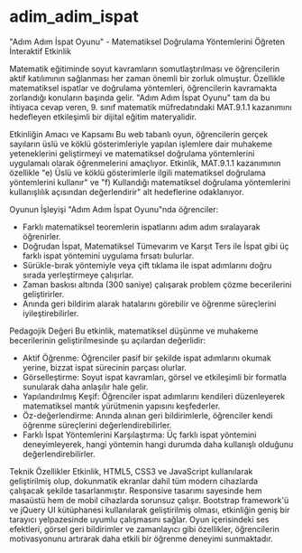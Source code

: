 # adim_adim_ispat

"Adım Adım İspat Oyunu" - Matematiksel Doğrulama Yöntemlerini Öğreten İnteraktif Etkinlik

Matematik eğitiminde soyut kavramların somutlaştırılması ve öğrencilerin aktif katılımının sağlanması her zaman önemli bir zorluk olmuştur. Özellikle matematiksel ispatlar ve doğrulama yöntemleri, öğrencilerin kavramakta zorlandığı konuların başında gelir. "Adım Adım İspat Oyunu" tam da bu ihtiyaca cevap veren,  9. sınıf matematik müfredatındaki MAT.9.1.1 kazanımını hedefleyen etkileşimli bir dijital eğitim materyalidir.

Etkinliğin Amacı ve Kapsamı
Bu web tabanlı oyun, öğrencilerin gerçek sayıların üslü ve köklü gösterimleriyle yapılan işlemlere dair muhakeme yeteneklerini geliştirmeyi ve matematiksel doğrulama yöntemlerini uygulamalı olarak öğrenmelerini amaçlıyor. Etkinlik, MAT.9.1.1 kazanımının özellikle "e) Üslü ve köklü gösterimlerle ilgili matematiksel doğrulama yöntemlerini kullanır" ve "f) Kullandığı matematiksel doğrulama yöntemlerini kullanışlılık açısından değerlendirir" alt hedeflerine odaklanıyor.

Oyunun İşleyişi
"Adım Adım İspat Oyunu"nda öğrenciler:
- Farklı matematiksel teoremlerin ispatlarını adım adım sıralayarak öğrenirler.
- Doğrudan İspat, Matematiksel Tümevarım ve Karşıt Ters ile İspat gibi üç farklı ispat yöntemini uygulama fırsatı bulurlar.
- Sürükle-bırak yöntemiyle veya çift tıklama ile ispat adımlarını doğru sırada yerleştirmeye çalışırlar.
- Zaman baskısı altında (300 saniye) çalışarak problem çözme becerilerini geliştirirler.
- Anında geri bildirim alarak hatalarını görebilir ve öğrenme süreçlerini iyileştirebilirler.

Pedagojik Değeri
Bu etkinlik, matematiksel düşünme ve muhakeme becerilerinin geliştirilmesinde şu açılardan değerlidir:
- Aktif Öğrenme: Öğrenciler pasif bir şekilde ispat adımlarını okumak yerine, bizzat ispat sürecinin parçası olurlar.
- Görselleştirme: Soyut ispat kavramları, görsel ve etkileşimli bir formatla sunularak daha anlaşılır hale gelir.
- Yapılandırılmış Keşif: Öğrenciler ispat adımlarını kendileri düzenleyerek matematiksel mantık yürütmenin yapısını keşfederler.
- Öz-değerlendirme: Anında alınan geri bildirimlerle, öğrenciler kendi öğrenme süreçlerini değerlendirebilirler.
- Farklı İspat Yöntemlerini Karşılaştırma: Üç farklı ispat yöntemini deneyimleyerek, hangi yöntemin hangi durumda daha kullanışlı olduğunu değerlendirebilirler.

Teknik Özellikler
Etkinlik, HTML5, CSS3 ve JavaScript kullanılarak geliştirilmiş olup, dokunmatik ekranlar dahil tüm modern cihazlarda çalışacak şekilde tasarlanmıştır. Responsive tasarımı sayesinde hem masaüstü hem de mobil cihazlarda sorunsuz çalışır. Bootstrap framework'ü ve jQuery UI kütüphanesi kullanılarak geliştirilmiş olması, etkinliğin geniş bir tarayıcı yelpazesinde uyumlu çalışmasını sağlar.
Oyun içerisindeki ses efektleri, görsel geri bildirimler ve zamanlayıcı gibi özellikler, öğrencilerin motivasyonunu artırarak daha etkili bir öğrenme deneyimi sunmaktadır.
